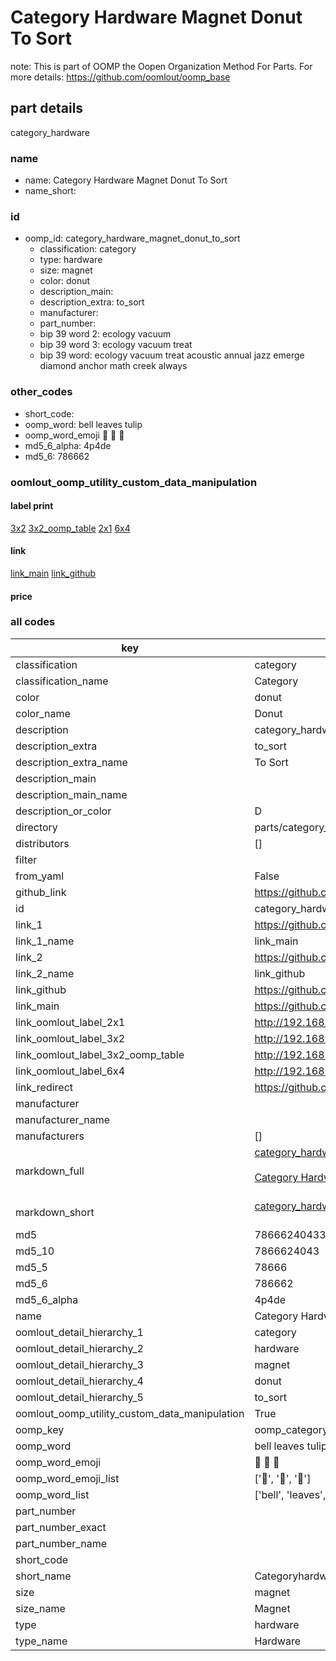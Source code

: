 # Category Hardware Magnet Donut To Sort  

note: This is part of OOMP the Oopen Organization Method For Parts. For more details: https://github.com/oomlout/oomp_base

##  part details
  



category_hardware



### name
* name: Category Hardware Magnet Donut To Sort
* name_short: 
### id
* oomp_id: category_hardware_magnet_donut_to_sort
  * classification: category
  * type: hardware
  * size: magnet
  * color: donut
  * description_main: 
  * description_extra: to_sort
  * manufacturer: 
  * part_number: 
  * bip 39 word 2: ecology vacuum
  * bip 39 word 3: ecology vacuum treat
  * bip 39 word: ecology vacuum treat acoustic annual jazz emerge diamond anchor math creek always

### other_codes
* short_code: 
* oomp_word: bell leaves tulip
* oomp_word_emoji :bell: :leaves: :tulip:
* md5_6_alpha: 4p4de
* md5_6: 786662






### oomlout_oomp_utility_custom_data_manipulation
#### label print
[3x2](http://192.168.1.245:1112/?label=oomp%204p4de)
[3x2_oomp_table](http://192.168.1.108:1112/?label=oomp%204p4de)
[2x1](http://192.168.1.242:1112/?label=oomp%204p4de)
[6x4](http://192.168.1.55:1112/?label=oomp%204p4de)    

#### link

[link_main](https://github.com/oomlout/oomlout_oomp_version_1_messy/tree/main/parts/category_hardware_magnet_donut_to_sort) [link_github](https://github.com/oomlout/oomlout_oomp_version_1_messy/tree/main/parts/category_hardware_magnet_donut_to_sort)                             

#### price







### all codes 
| key | value |  
| --- | --- |  
| classification | category |  
| classification_name | Category |  
| color | donut |  
| color_name | Donut |  
| description | category_hardware |  
| description_extra | to_sort |  
| description_extra_name | To Sort |  
| description_main |  |  
| description_main_name |  |  
| description_or_color | D  |  
| directory | parts/category_hardware_magnet_donut_to_sort |  
| distributors | [] |  
| filter |  |  
| from_yaml | False |  
| github_link | https://github.com/oomlout/oomlout_oomp_part_src/tree/main/parts/category_hardware_magnet_donut_to_sort |  
| id | category_hardware_magnet_donut_to_sort |  
| link_1 | https://github.com/oomlout/oomlout_oomp_version_1_messy/tree/main/parts/category_hardware_magnet_donut_to_sort |  
| link_1_name | link_main |  
| link_2 | https://github.com/oomlout/oomlout_oomp_version_1_messy/tree/main/parts/category_hardware_magnet_donut_to_sort |  
| link_2_name | link_github |  
| link_github | https://github.com/oomlout/oomlout_oomp_version_1_messy/tree/main/parts/category_hardware_magnet_donut_to_sort |  
| link_main | https://github.com/oomlout/oomlout_oomp_version_1_messy/tree/main/parts/category_hardware_magnet_donut_to_sort |  
| link_oomlout_label_2x1 | http://192.168.1.242:1112/?label=oomp%204p4de |  
| link_oomlout_label_3x2 | http://192.168.1.245:1112/?label=oomp%204p4de |  
| link_oomlout_label_3x2_oomp_table | http://192.168.1.108:1112/?label=oomp%204p4de |  
| link_oomlout_label_6x4 | http://192.168.1.55:1112/?label=oomp%204p4de |  
| link_redirect | https://github.com/oomlout/oomlout_oomp_version_1_messy/tree/main/parts/category_hardware_magnet_donut_to_sort |  
| manufacturer |  |  
| manufacturer_name |  |  
| manufacturers | [] |  
| markdown_full | [category_hardware_magnet_donut_to_sort](none)<br>[](none)<br>[Category Hardware Magnet Donut To Sort](none)<br><br> |  
| markdown_short | [category_hardware_magnet_donut_to_sort](none)<br><br> |  
| md5 | 78666240433d2915dd84b021cfbc2230 |  
| md5_10 | 7866624043 |  
| md5_5 | 78666 |  
| md5_6 | 786662 |  
| md5_6_alpha | 4p4de |  
| name | Category Hardware Magnet Donut To Sort |  
| oomlout_detail_hierarchy_1 | category |  
| oomlout_detail_hierarchy_2 | hardware |  
| oomlout_detail_hierarchy_3 | magnet |  
| oomlout_detail_hierarchy_4 | donut |  
| oomlout_detail_hierarchy_5 | to_sort |  
| oomlout_oomp_utility_custom_data_manipulation | True |  
| oomp_key | oomp_category_hardware_magnet_donut_to_sort |  
| oomp_word | bell leaves tulip |  
| oomp_word_emoji | :bell: :leaves: :tulip: |  
| oomp_word_emoji_list | [':bell:', ':leaves:', ':tulip:'] |  
| oomp_word_list | ['bell', 'leaves', 'tulip'] |  
| part_number |  |  
| part_number_exact |  |  
| part_number_name |  |  
| short_code |  |  
| short_name | Categoryhardware |  
| size | magnet |  
| size_name | Magnet |  
| type | hardware |  
| type_name | Hardware |  

